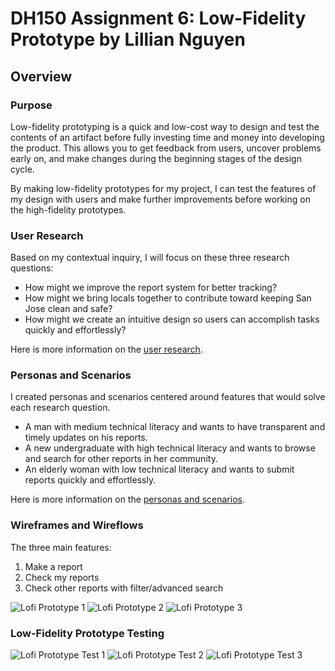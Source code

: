 # DH150 Assignment 6: Low-Fidelity Prototype by Lillian Nguyen

## Overview

### Purpose 
Low-fidelity prototyping is a quick and low-cost way to design and test the contents of an artifact before fully investing time and money into developing the product. This allows you to get feedback from users, uncover problems early on, and make changes during the beginning stages of the design cycle. 

By making low-fidelity prototypes for my project, I can test the features of my design with users and make further improvements before working on the high-fidelity prototypes.

### User Research
Based on my contextual inquiry, I will focus on these three research questions:
* How might we improve the report system for better tracking?
* How might we bring locals together to contribute toward keeping San Jose clean and safe?
* How might we create an intuitive design so users can accomplish tasks quickly and effortlessly?

Here is more information on the [user research](https://github.com/lilliannguyen97/DH150/blob/master/Assignments/A04/README.md).

### Personas and Scenarios
I created personas and scenarios centered around features that would solve each research question.
* A man with medium technical literacy and wants to have transparent and timely updates on his reports.
* A new undergraduate with high technical literacy and wants to browse and search for other reports in her community.
* An elderly woman with low technical literacy and wants to submit reports quickly and effortlessly.

Here is more information on the [personas and scenarios](https://github.com/lilliannguyen97/DH150/blob/master/Assignments/A05/README.md).

### Wireframes and Wireflows
The three main features:
1. Make a report
1. Check my reports
1. Check other reports with filter/advanced search

![Lofi Prototype 1](Lofi_Prototype_1.JPG)
![Lofi Prototype 2](Lofi_Prototype_2.JPG)
![Lofi Prototype 3](Lofi_Prototype_3.JPG)

### Low-Fidelity Prototype Testing

![Lofi Prototype Test 1](Lofi_Prototype_Test_1.JPG)
![Lofi Prototype Test 2](Lofi_Prototype_Test_2.JPG)
![Lofi Prototype Test 3](Lofi_Prototype_Test_3.JPG)





